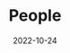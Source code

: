 ---
title: People
date: 2022-10-24

type: landing

sections:
  - block: people
    content:
      title: Meet the Team
      # Choose which groups/teams of users to display.
      #   Edit `user_groups` in each user's profile to add them to one or more of these groups.
      user_groups:
          - Leadership
          - Principal Investigators
          - Graduate Students
          - Undergraduate Students
          - Visitors
          - External Collaborators
      sort_by: Params.last_name
      sort_ascending: true
    design:
      show_interests: false
      show_role: true
      show_social: true
---